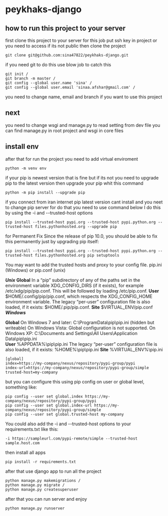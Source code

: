 # peykhaks-django

## how to run this project to your server
first clone this project to your server 
for this job put ssh key in project or you need to access if its not public
then clone the project
```
git clone git@github.com:sina47822/peykhaks-django.git
```
if you need git to do this use blow job to catch this
```
git init /
git branch -m master /
git config --global user.name 'sina' /
git config --global user.email 'sinaa.afshar@gmail.com' /
```
you need to change name, email and branch if you want to use this project

## next
you need to change wsgi and manage.py to read setting from dev file
you can find manage.py in root project and wsgi in core files
## install env
after that for run the project you need to add virtual enviroment
```
python -m venv env
```
if your pip is newest version that is fine but if its not you need to upgrade pip to the latest version
then upgrade your pip whit this command
```
python -m pip install --upgrade pip
```
if you connect from iran internet pip latest version cant install and you neet to change pip server for do that you need to use command below
 I do this by using the -i and --trusted-host options
```
pip install --trusted-host pypi.org --trusted-host pypi.python.org --trusted-host files.pythonhosted.org --upgrade pip
```
for Permanent Fix
Since the release of pip 10.0, you should be able to fix this permanently just by upgrading pip itself:
```
pip install --trusted-host pypi.org --trusted-host pypi.python.org --trusted-host files.pythonhosted.org pip setuptools
```
You may want to add the trusted hosts and proxy to your config file.
pip.ini (Windows) or pip.conf (unix)

***Unix***
**Global**
  In a “pip” subdirectory of any of the paths set in the environment variable XDG_CONFIG_DIRS (if it exists), for example /etc/xdg/pip/pip.conf.
  This will be followed by loading /etc/pip.conf.
**User**
    $HOME/.config/pip/pip.conf, which respects the XDG_CONFIG_HOME environment variable.
    The legacy “per-user” configuration file is also loaded, if it exists: $HOME/.pip/pip.conf.
**Site**
   $VIRTUAL_ENV/pip.conf
***Windows***

**Global**
        On Windows 7 and later: C:\ProgramData\pip\pip.ini (hidden but writeable)
        On Windows Vista: Global configuration is not supported.
        On Windows XP: C:\Documents and Settings\All Users\Application Data\pip\pip.ini  
**User**
    %APPDATA%\pip\pip.ini
    The legacy “per-user” configuration file is also loaded, if it exists: %HOME%\pip\pip.ini
**Site**
    %VIRTUAL_ENV%\pip.ini

```
[global]
index=https://my-company/nexus/repository/pypi-group/pypi
index-url=https://my-company/nexus/repository/pypi-group/simple
trusted-host=my-company
```
but you can configure this using pip config on user or global level, something like:
```
pip config --user set global.index https://my-company/nexus/repository/pypi-group/pypi
pip config --user set global.index-url https://my-company/nexus/repository/pypi-group/simple
pip config --user set global.trusted-host my-company
```
You could also add the -i and --trusted-host options to your requirements.txt like this:
```
-i https://sampleurl.com/pypi-remote/simple --trusted-host sample.host.com
```

then install all apps
```
pip install -r requirements.txt
```
after that use django app to run all the project
```
python manage.py makemigrations /
python manage.py migrate /
python manage.py createsuperuser
```
after that you can run server and enjoy
```
python manage.py runserver
```
